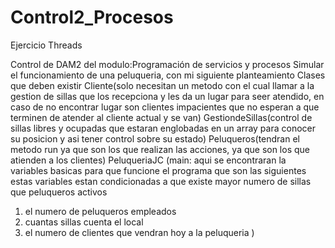 # Control2_Procesos
Ejercicio Threads

Control de DAM2 del modulo:Programación de servicios y procesos 
Simular el funcionamiento de una peluqueria, con mi siguiente planteamiento 
Clases que deben existir
Cliente(solo necesitan un metodo con el cual llamar  a la gestion de sillas que los recepciona y les da un lugar para seer atendido,
en caso de no encontrar lugar son clientes impacientes que no esperan a que terminen de atender al cliente actual y se van)
GestiondeSillas(control de sillas libres y ocupadas que estaran englobadas en un array para conocer su posicion y asi tener control sobre su estado)
Peluqueros(tendran el metodo run ya que son los que realizan las acciones, ya que son los que atienden a los clientes)
PeluqueriaJC (main: aqui se encontraran la variables basicas para que funcione el programa que son las siguientes
estas variables estan condicionadas a que existe mayor numero de sillas que peluqueros activos 
1. el numero de peluqueros empleados
2. cuantas sillas cuenta el local
3. el numero de clientes que vendran hoy a la peluqueria
)

